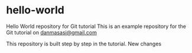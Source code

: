 # hello-world

Hello World repository for Git tutorial
This is an example repository for the Git tutorial on danmasasi@gmail.com

This repository is built step by step in the tutorial.
New changes
